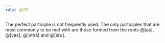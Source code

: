 ```yaml
---
rule: §677
---
```


The perfect participle is not frequently used. The only participles that are most commonly to be met with are those formed from the roots @[as], @[vas], @[sthā] and @[śru].